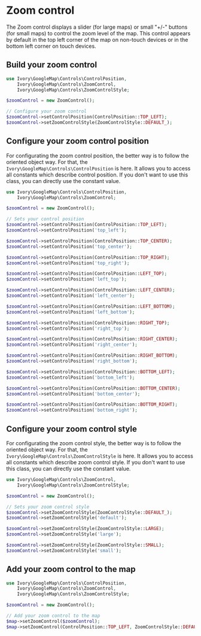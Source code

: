 # Zoom control

The Zoom control displays a slider (for large maps) or small "+/-" buttons (for small maps) to control the zoom level
of the map. This control appears by default in the top left corner of the map on non-touch devices or in the bottom
left corner on touch devices.

## Build your zoom control

``` php
use Ivory\GoogleMap\Controls\ControlPosition,
    Ivory\GoogleMap\Controls\ZoomControl,
    Ivory\GoogleMap\Controls\ZoomControlStyle;

$zoomControl = new ZoomControl();

// Configure your zoom control
$zoomControl->setControlPosition(ControlPosition::TOP_LEFT);
$zoomControl->setZoomControlStyle(ZoomControlStyle::DEFAULT_);
```

## Configure your zoom control position

For configurating the zoom control position, the better way is to follow the oriented object way. For that, the
``Ivory\GoogleMap\Controls\ControlPosition`` is here. It allows you to access all constants which describe control
position. If you don't want to use this class, you can directly use the constant value.

``` php
use Ivory\GoogleMap\Controls\ControlPosition,
    Ivory\GoogleMap\Controls\ZoomControl;

$zoomControl = new ZoomControl();

// Sets your control position
$zoomControl->setControlPosition(ControlPosition::TOP_LEFT);
$zoomControl->setControlPosition('top_left');

$zoomControl->setControlPosition(ControlPosition::TOP_CENTER);
$zoomControl->setControlPosition('top_center');

$zoomControl->setControlPosition(ControlPosition::TOP_RIGHT);
$zoomControl->setControlPosition('top_right');

$zoomControl->setControlPosition(ControlPosition::LEFT_TOP);
$zoomControl->setControlPosition('left_top');

$zoomControl->setControlPosition(ControlPosition::LEFT_CENTER);
$zoomControl->setControlPosition('left_center');

$zoomControl->setControlPosition(ControlPosition::LEFT_BOTTOM);
$zoomControl->setControlPosition('left_bottom');

$zoomControl->setControlPosition(ControlPosition::RIGHT_TOP);
$zoomControl->setControlPosition('right_top');

$zoomControl->setControlPosition(ControlPosition::RIGHT_CENTER);
$zoomControl->setControlPosition('right_center');

$zoomControl->setControlPosition(ControlPosition::RIGHT_BOTTOM);
$zoomControl->setControlPosition('right_bottom');

$zoomControl->setControlPosition(ControlPosition::BOTTOM_LEFT);
$zoomControl->setControlPosition('bottom_left');

$zoomControl->setControlPosition(ControlPosition::BOTTOM_CENTER);
$zoomControl->setControlPosition('bottom_center');

$zoomControl->setControlPosition(ControlPosition::BOTTOM_RIGHT);
$zoomControl->setControlPosition('bottom_right');
```

## Configure your zoom control style

For configurating the zoom control style, the better way is to follow the oriented object way. For that, the
``Ivory\GoogleMap\Controls\ZoomControlStyle`` is here. It allows you to access all constants which describe zoom
control style. If you don't want to use this class, you can directly use the constant value.

``` php
use Ivory\GoogleMap\Controls\ZoomControl,
    Ivory\GoogleMap\Controls\ZoomControlStyle;

$zoomControl = new ZoomControl();

// Sets your zoom control style
$zoomControl->setZoomControlStyle(ZoomControlStyle::DEFAULT_);
$zoomControl->setZoomControlStyle('default');

$zoomControl->setZoomControlStyle(ZoomControlStyle::LARGE);
$zoomControl->setZoomControlStyle('large');

$zoomControl->setZoomControlStyle(ZoomControlStyle::SMALL);
$zoomControl->setZoomControlStyle('small');
```

## Add your zoom control to the map

``` php
use Ivory\GoogleMap\Controls\ControlPosition,
    Ivory\GoogleMap\Controls\ZoomControl,
    Ivory\GoogleMap\Controls\ZoomControlStyle;

$zoomControl = new ZoomControl();

// Add your zoom control to the map
$map->setZoomControl($zoomControl);
$map->setZoomControl(ControlPosition::TOP_LEFT, ZoomControlStyle::DEFAULT_);
```

